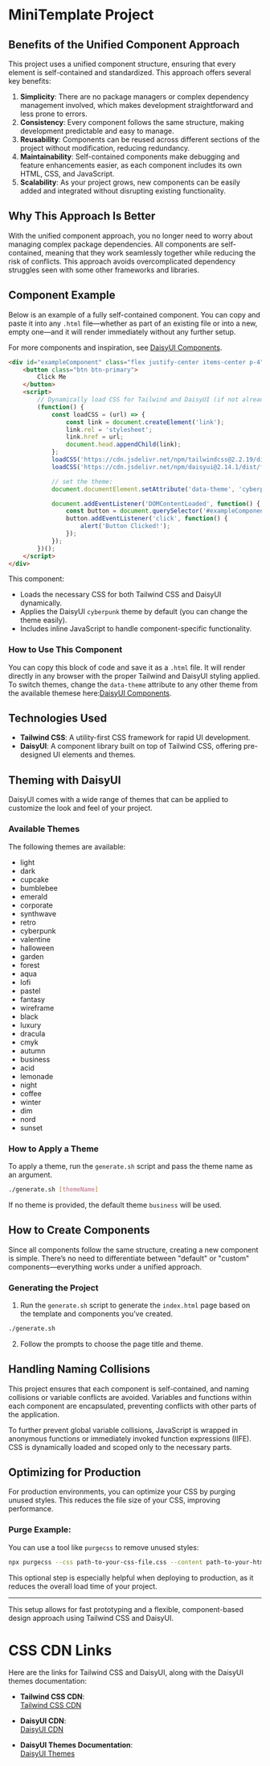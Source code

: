 
# **MiniTemplate Project**

## **Benefits of the Unified Component Approach**

This project uses a unified component structure, ensuring that every element is self-contained and standardized. This approach offers several key benefits:

1. **Simplicity**: There are no package managers or complex dependency management involved, which makes development straightforward and less prone to errors.
2. **Consistency**: Every component follows the same structure, making development predictable and easy to manage.
3. **Reusability**: Components can be reused across different sections of the project without modification, reducing redundancy.
4. **Maintainability**: Self-contained components make debugging and feature enhancements easier, as each component includes its own HTML, CSS, and JavaScript.
5. **Scalability**: As your project grows, new components can be easily added and integrated without disrupting existing functionality.

## **Why This Approach Is Better**

With the unified component approach, you no longer need to worry about managing complex package dependencies. All components are self-contained, meaning that they work seamlessly together while reducing the risk of conflicts. This approach avoids overcomplicated dependency struggles seen with some other frameworks and libraries.

## **Component Example**

Below is an example of a fully self-contained component. You can copy and paste it into any `.html` file—whether as part of an existing file or into a new, empty one—and it will render immediately without any further setup.

For more components and inspiration, see [DaisyUI Components](https://daisyui.com/components/).

```html
<div id="exampleComponent" class="flex justify-center items-center p-4">
    <button class="btn btn-primary">
        Click Me
    </button>
    <script>
        // Dynamically load CSS for Tailwind and DaisyUI (if not already included in your template.html or base file)
        (function() {
            const loadCSS = (url) => {
                const link = document.createElement('link');
                link.rel = 'stylesheet';
                link.href = url;
                document.head.appendChild(link);
            };
            loadCSS('https://cdn.jsdelivr.net/npm/tailwindcss@2.2.19/dist/tailwind.min.css');
            loadCSS('https://cdn.jsdelivr.net/npm/daisyui@2.14.1/dist/full.css');

            // set the theme:
            document.documentElement.setAttribute('data-theme', 'cyberpunk');

            document.addEventListener('DOMContentLoaded', function() {
                const button = document.querySelector('#exampleComponent .btn');
                button.addEventListener('click', function() {
                    alert('Button Clicked!');
                });
            });
        })();
    </script>
</div>
```

This component:
- Loads the necessary CSS for both Tailwind CSS and DaisyUI dynamically.
- Applies the DaisyUI `cyberpunk` theme by default (you can change the theme easily).
- Includes inline JavaScript to handle component-specific functionality.

### **How to Use This Component**
You can copy this block of code and save it as a `.html` file. It will render directly in any browser with the proper Tailwind and DaisyUI styling applied. To switch themes, change the `data-theme` attribute to any other theme from the available themese here:[DaisyUI Components](https://daisyui.com/docs/themes/).

## **Technologies Used**
- **Tailwind CSS**: A utility-first CSS framework for rapid UI development.
- **DaisyUI**: A component library built on top of Tailwind CSS, offering pre-designed UI elements and themes.

## **Theming with DaisyUI**
DaisyUI comes with a wide range of themes that can be applied to customize the look and feel of your project.

### **Available Themes**
The following themes are available:
- light
- dark
- cupcake
- bumblebee
- emerald
- corporate
- synthwave
- retro
- cyberpunk
- valentine
- halloween
- garden
- forest
- aqua
- lofi
- pastel
- fantasy
- wireframe
- black
- luxury
- dracula
- cmyk
- autumn
- business
- acid
- lemonade
- night
- coffee
- winter
- dim
- nord
- sunset

### **How to Apply a Theme**
To apply a theme, run the `generate.sh` script and pass the theme name as an argument.

```bash
./generate.sh [themeName]
```

If no theme is provided, the default theme `business` will be used.

## **How to Create Components**
Since all components follow the same structure, creating a new component is simple. There’s no need to differentiate between "default" or "custom" components—everything works under a unified approach.

### **Generating the Project**
1. Run the `generate.sh` script to generate the `index.html` page based on the template and components you’ve created.

```bash
./generate.sh
```

2. Follow the prompts to choose the page title and theme.

## **Handling Naming Collisions**

This project ensures that each component is self-contained, and naming collisions or variable conflicts are avoided. Variables and functions within each component are encapsulated, preventing conflicts with other parts of the application.

To further prevent global variable collisions, JavaScript is wrapped in anonymous functions or immediately invoked function expressions (IIFE). CSS is dynamically loaded and scoped only to the necessary parts.

## **Optimizing for Production**

For production environments, you can optimize your CSS by purging unused styles. This reduces the file size of your CSS, improving performance.

### **Purge Example:**

You can use a tool like `purgecss` to remove unused styles:

```bash
npx purgecss --css path-to-your-css-file.css --content path-to-your-html-file.html --output path-to-output.css
```

This optional step is especially helpful when deploying to production, as it reduces the overall load time of your project.

---

This setup allows for fast prototyping and a flexible, component-based design approach using Tailwind CSS and DaisyUI.

# CSS CDN Links

Here are the links for Tailwind CSS and DaisyUI, along with the DaisyUI themes documentation:

- **Tailwind CSS CDN**:  
  [Tailwind CSS CDN](https://cdn.jsdelivr.net/npm/tailwindcss@2.2.19/dist/tailwind.min.css)

- **DaisyUI CDN**:  
  [DaisyUI CDN](https://cdn.jsdelivr.net/npm/daisyui@4.12.12/dist/full.min.css)

- **DaisyUI Themes Documentation**:  
  [DaisyUI Themes](https://daisyui.com/docs/themes)
